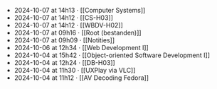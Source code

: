 - 2024-10-07 at 14h13 · [[Computer Systems]]
- 2024-10-07 at 14h12 · [[CS-H03]]
- 2024-10-07 at 14h12 · [[WBDV-H02]]
- 2024-10-07 at 09h16 · [[Root (bestanden)]]
- 2024-10-07 at 09h09 · [[Notities]]
- 2024-10-06 at 12h34 · [[Web Development I]]
- 2024-10-04 at 15h42 · [[Object-oriented Software Development I]]
- 2024-10-04 at 12h24 · [[DB-H03]]
- 2024-10-04 at 11h30 · [[UXPlay via VLC]]
- 2024-10-04 at 11h12 · [[AV Decoding Fedora]]
